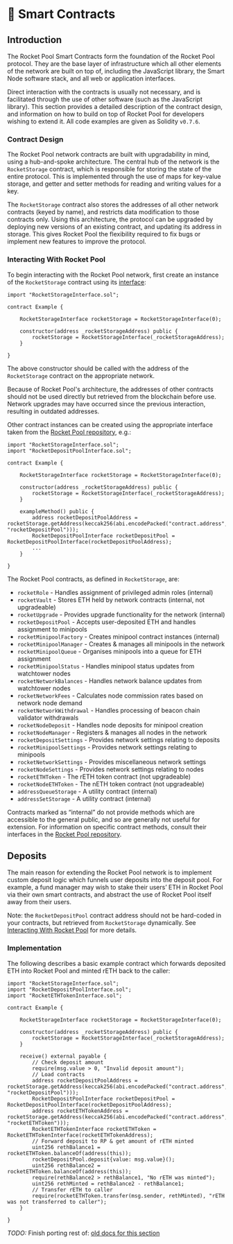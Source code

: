 # :memo: Smart Contracts

## Introduction

The Rocket Pool Smart Contracts form the foundation of the Rocket Pool protocol. They are the base layer of infrastructure which all other elements of the network are built on top of, including the JavaScript library, the Smart Node software stack, and all web or application interfaces.

Direct interaction with the contracts is usually not necessary, and is facilitated through the use of other software (such as the JavaScript library). This section provides a detailed description of the contract design, and information on how to build on top of Rocket Pool for developers wishing to extend it. All code examples are given as Solidity `v0.7.6`.

### Contract Design

The Rocket Pool network contracts are built with upgradability in mind, using a hub-and-spoke architecture. The central hub of the network is the `RocketStorage` contract, which is responsible for storing the state of the entire protocol. This is implemented through the use of maps for key-value storage, and getter and setter methods for reading and writing values for a key.

The `RocketStorage` contract also stores the addresses of all other network contracts (keyed by name), and restricts data modification to those contracts only. Using this architecture, the protocol can be upgraded by deploying new versions of an existing contract, and updating its address in storage. This gives Rocket Pool the flexibility required to fix bugs or implement new features to improve the protocol.

### Interacting With Rocket Pool

To begin interacting with the Rocket Pool network, first create an instance of the `RocketStorage` contract using its [interface](https://github.com/rocket-pool/rocketpool/blob/master/contracts/interface/RocketStorageInterface.sol):

``` solidity
import "RocketStorageInterface.sol";

contract Example {

    RocketStorageInterface rocketStorage = RocketStorageInterface(0);

    constructor(address _rocketStorageAddress) public {
        rocketStorage = RocketStorageInterface(_rocketStorageAddress);
    }

}
```
The above constructor should be called with the address of the `RocketStorage` contract on the appropriate network.

Because of Rocket Pool's architecture, the addresses of other contracts should not be used directly but retrieved from the blockchain before use. Network upgrades may have occurred since the previous interaction, resulting in outdated addresses.

Other contract instances can be created using the appropriate interface taken from the [Rocket Pool repository](https://github.com/rocket-pool/rocketpool/tree/master/contracts/interface), e.g.:

``` solidity
import "RocketStorageInterface.sol";
import "RocketDepositPoolInterface.sol";

contract Example {

    RocketStorageInterface rocketStorage = RocketStorageInterface(0);

    constructor(address _rocketStorageAddress) public {
        rocketStorage = RocketStorageInterface(_rocketStorageAddress);
    }

    exampleMethod() public {
        address rocketDepositPoolAddress = rocketStorage.getAddress(keccak256(abi.encodePacked("contract.address", "rocketDepositPool")));
        RocketDepositPoolInterface rocketDepositPool = RocketDepositPoolInterface(rocketDepositPoolAddress);
        ...
    }

}
```
The Rocket Pool contracts, as defined in `RocketStorage`, are:
* `rocketRole` - Handles assignment of privileged admin roles (internal)
* `rocketVault` - Stores ETH held by network contracts (internal, not upgradeable)
* `rocketUpgrade` - Provides upgrade functionality for the network (internal)
* `rocketDepositPool` - Accepts user-deposited ETH and handles assignment to minipools
* `rocketMinipoolFactory` - Creates minipool contract instances (internal)
* `rocketMinipoolManager` - Creates & manages all minipools in the network
* `rocketMinipoolQueue` - Organises minipools into a queue for ETH assignment
* `rocketMinipoolStatus` - Handles minipool status updates from watchtower nodes
* `rocketNetworkBalances` - Handles network balance updates from watchtower nodes
* `rocketNetworkFees` - Calculates node commission rates based on network node demand
* `rocketNetworkWithdrawal` - Handles processing of beacon chain validator withdrawals
* `rocketNodeDeposit` - Handles node deposits for minipool creation
* `rocketNodeManager` - Registers & manages all nodes in the network
* `rocketDepositSettings` - Provides network settings relating to deposits
* `rocketMinipoolSettings` - Provides network settings relating to minipools
* `rocketNetworkSettings` - Provides miscellaneous network settings
* `rocketNodeSettings` - Provides network settings relating to nodes
* `rocketETHToken` - The rETH token contract (not upgradeable)
* `rocketNodeETHToken` - The nETH token contract (not upgradeable)
* `addressQueueStorage` - A utility contract (internal)
* `addressSetStorage` - A utility contract (internal)

Contracts marked as “internal” do not provide methods which are accessible to the general public, and so are generally not useful for extension. For information on specific contract methods, consult their interfaces in the [Rocket Pool repository](https://github.com/rocket-pool/rocketpool/tree/master/contracts/interface).

## Deposits

The main reason for extending the Rocket Pool network is to implement custom deposit logic which funnels user deposits into the deposit pool. For example, a fund manager may wish to stake their users’ ETH in Rocket Pool via their own smart contracts, and abstract the use of Rocket Pool itself away from their users.

Note: the `RocketDepositPool` contract address should not be hard-coded in your contracts, but retrieved from `RocketStorage` dynamically. See [Interacting With Rocket Pool](http://localhost:8080/documentation/smart-contracts.html#interacting-with-rocket-pool) for more details.

### Implementation

The following describes a basic example contract which forwards deposited ETH into Rocket Pool and minted rETH back to the caller:

``` solidity
import "RocketStorageInterface.sol";
import "RocketDepositPoolInterface.sol";
import "RocketETHTokenInterface.sol";

contract Example {

    RocketStorageInterface rocketStorage = RocketStorageInterface(0);

    constructor(address _rocketStorageAddress) public {
        rocketStorage = RocketStorageInterface(_rocketStorageAddress);
    }

    receive() external payable {
        // Check deposit amount
        require(msg.value > 0, "Invalid deposit amount");
        // Load contracts
        address rocketDepositPoolAddress = rocketStorage.getAddress(keccak256(abi.encodePacked("contract.address", "rocketDepositPool")));
        RocketDepositPoolInterface rocketDepositPool = RocketDepositPoolInterface(rocketDepositPoolAddress);
        address rocketETHTokenAddress = rocketStorage.getAddress(keccak256(abi.encodePacked("contract.address", "rocketETHToken")));
        RocketETHTokenInterface rocketETHToken = RocketETHTokenInterface(rocketETHTokenAddress);
        // Forward deposit to RP & get amount of rETH minted
        uint256 rethBalance1 = rocketETHToken.balanceOf(address(this));
        rocketDepositPool.deposit{value: msg.value}();
        uint256 rethBalance2 = rocketETHToken.balanceOf(address(this));
        require(rethBalance2 > rethBalance1, "No rETH was minted");
        uint256 rethMinted = rethBalance2 - rethBalance1;
        // Transfer rETH to caller
        require(rocketETHToken.transfer(msg.sender, rethMinted), "rETH was not transferred to caller");
    }

}
```




*TODO:* Finish porting rest of: [old docs for this section](https://rocket-pool.readthedocs.io/en/latest/contracts/design.html#architecture)

